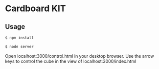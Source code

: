 Cardboard KIT
=============

## Usage
```sh
$ npm install
```
```sh
$ node server
```
Open localhost:3000/control.html in your desktop browser. Use the arrow keys to control the cube in the view of localhost:3000/index.html

